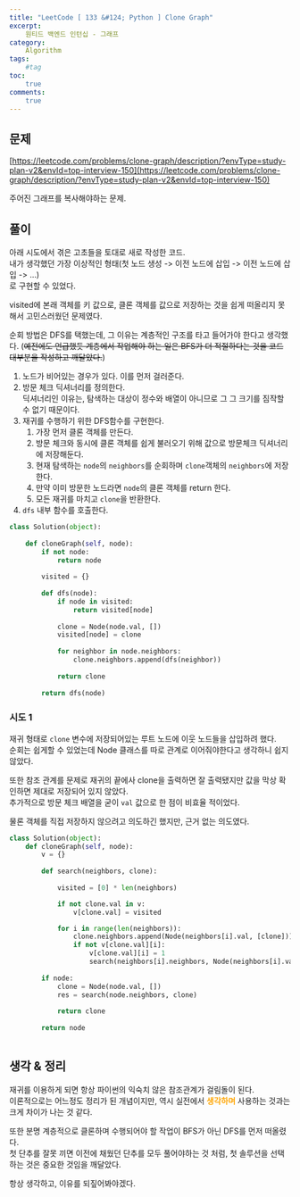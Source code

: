 ```yaml
---
title: "LeetCode [ 133 &#124; Python ] Clone Graph"
excerpt: 
    원티드 백엔드 인턴십 - 그래프
category: 
    Algorithm
tags: 
    #tag
toc: 
    true
comments: 
    true
---
```


<style type = 'text/css'>
    .o{
    font-weight: bold;
    color:orange;
    }
</style>

## 문제  
[https://leetcode.com/problems/clone-graph/description/?envType=study-plan-v2&envId=top-interview-150](https://leetcode.com/problems/clone-graph/description/?envType=study-plan-v2&envId=top-interview-150)  

주어진 그래프를 복사해야하는 문제.  

## 풀이  
아래 시도에서 겪은 고초들을 토대로 새로 작성한 코드.  
내가 생각했던 가장 이상적인 형태(첫 노드 생성 -> 이전 노드에 삽입 -> 이전 노드에 삽입 -> ...)   
로 구현할 수 있었다.  
  
visited에 본래 객체를 키 값으로, 클론 객체를 값으로 저장하는 것을 쉽게 떠올리지 못해서 고민스러웠던 문제였다.  

순회 방법은 DFS를 택했는데, 그 이유는 계층적인 구조를 타고 들어가야 한다고 생각했다. (~~예전에도 언급했듯 계층에서 작업해야 하는 일은 BFS가 더 적절하다는 것을 코드 대부분을 작성하고 깨달았다.~~)  
  
  
1. 노드가 비어있는 경우가 있다. 이를 먼저 걸러준다.  
2. 방문 체크 딕셔너리를 정의한다.  
   딕셔너리인 이유는, 탐색하는 대상이 정수와 배열이 아니므로 그 그 크기를 짐작할 수 없기 때문이다.  
3. 재귀를 수행하기 위한 DFS함수를 구현한다.  
   1. 가장 먼저 클론 객체를 만든다.  
   2. 방문 체크와 동시에 클론 객체를 쉽게 불러오기 위해 값으로 방문체크 딕셔너리에 저장해둔다.  
   3. 현재 탐색하는 `node`의 `neighbors`를 순회하며 `clone`객체의 `neighbors`에 저장한다.  
   4. 만약 이미 방문한 노드라면 `node`의 클론 객체를 return 한다.  
   5. 모든 재귀를 마치고 `clone`을 반환한다.  
4. `dfs` 내부 함수를 호출한다.  
   
```python  
class Solution(object):
    
    def cloneGraph(self, node):
        if not node:
            return node
        
        visited = {}
        
        def dfs(node):
            if node in visited:
                return visited[node]
            
            clone = Node(node.val, [])
            visited[node] = clone
            
            for neighbor in node.neighbors:
                clone.neighbors.append(dfs(neighbor))
            
            return clone
        
        return dfs(node)  

```  
  
### 시도 1  
재귀 형태로 `clone` 변수에 저장되어있는 루트 노드에 이웃 노드들을 삽입하려 했다.  
순회는 쉽게할 수 있었는데 Node 클래스를 따로 관계로 이어줘야한다고 생각하니 쉽지 않았다.  
  
또한 참조 관계를 문제로 재귀의 끝에사 clone을 출력하면 잘 출력됐지만 값을 막상 확인하면 제대로 저장되어 있지 않았다.  
추가적으로 방문 체크 배열을 굳이 `val` 값으로 한 점이 비효율 적이었다.  
  
물론 객체를 직접 저장하지 않으려고 의도하긴 했지만, 근거 없는 의도였다.  
  
```python  
class Solution(object):
    def cloneGraph(self, node):
        v = {}
        
        def search(neighbors, clone):
            
            visited = [0] * len(neighbors)

            if not clone.val in v:
                v[clone.val] = visited

            for i in range(len(neighbors)):
                clone.neighbors.append(Node(neighbors[i].val, [clone]))
                if not v[clone.val][i]:
                    v[clone.val][i] = 1
                    search(neighbors[i].neighbors, Node(neighbors[i].val, []))
            
        if node:
            clone = Node(node.val, [])
            res = search(node.neighbors, clone)
                
            return clone
        
        return node  
        
```  
  
## 생각 & 정리
재귀를 이용하게 되면 항상 파이썬의 익숙치 않은 참조관계가 걸림돌이 된다.  
이론적으로는 어느정도 정리가 된 개념이지만, 역시 실전에서 <span class = "o">생각하며</span> 사용하는 것과는 크게 차이가 나는 것 같다.  
  
또한 분명 계층적으로 클론하며 수행되어야 할 작업이 BFS가 아닌 DFS를 먼저 떠올렸다.  
첫 단추를 잘못 끼면 이전에 채웠던 단추를 모두 풀어야하는 것 처럼, 첫 솔루션을 선택하는 것은 중요한 것임을 깨달았다.  
  
항상 생각하고, 이유를 되짚어봐야겠다.